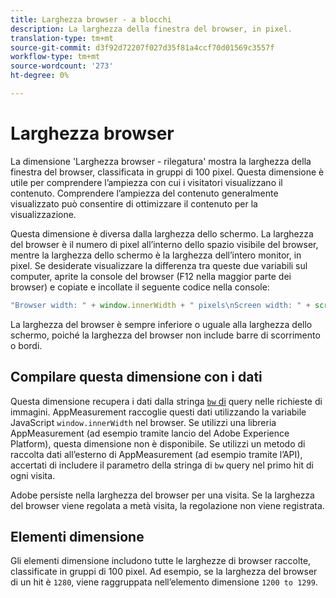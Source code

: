 ```yaml
---
title: Larghezza browser - a blocchi
description: La larghezza della finestra del browser, in pixel.
translation-type: tm+mt
source-git-commit: d3f92d72207f027d35f81a4ccf70d01569c3557f
workflow-type: tm+mt
source-wordcount: '273'
ht-degree: 0%

---
```



# Larghezza browser

La dimensione &#39;Larghezza browser - rilegatura&#39; mostra la larghezza della finestra del browser, classificata in gruppi di 100 pixel. Questa dimensione è utile per comprendere l’ampiezza con cui i visitatori visualizzano il contenuto. Comprendere l’ampiezza del contenuto generalmente visualizzato può consentire di ottimizzare il contenuto per la visualizzazione.

Questa dimensione è diversa dalla larghezza dello schermo. La larghezza del browser è il numero di pixel all’interno dello spazio visibile del browser, mentre la larghezza dello schermo è la larghezza dell’intero monitor, in pixel. Se desiderate visualizzare la differenza tra queste due variabili sul computer, aprite la console del browser (F12 nella maggior parte dei browser) e copiate e incollate il seguente codice nella console:

```javascript
"Browser width: " + window.innerWidth + " pixels\nScreen width: " + screen.width + " pixels";
```

La larghezza del browser è sempre inferiore o uguale alla larghezza dello schermo, poiché la larghezza del browser non include barre di scorrimento o bordi.

## Compilare questa dimensione con i dati

Questa dimensione recupera i dati dalla stringa [`bw` di](/help/implement/validate/query-parameters.md) query nelle richieste di immagini. AppMeasurement raccoglie questi dati utilizzando la variabile JavaScript `window.innerWidth` nel browser. Se utilizzi una libreria AppMeasurement (ad esempio tramite  lancio del Adobe Experience Platform), questa dimensione non è disponibile. Se utilizzi un metodo di raccolta dati all’esterno di AppMeasurement (ad esempio tramite l’API), accertati di includere il parametro della stringa di `bw` query nel primo hit di ogni visita.

Adobe persiste nella larghezza del browser per una visita. Se la larghezza del browser viene regolata a metà visita, la regolazione non viene registrata.

## Elementi dimensione

Gli elementi dimensione includono tutte le larghezze di browser raccolte, classificate in gruppi di 100 pixel. Ad esempio, se la larghezza del browser di un hit è `1280`, viene raggruppata nell’elemento dimensione `1200 to 1299`.
